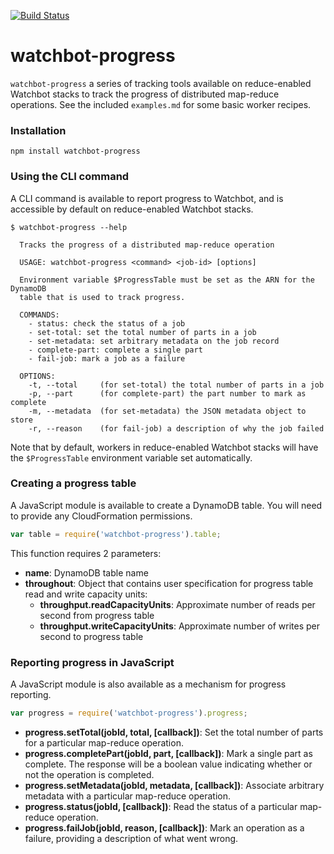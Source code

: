 [![Build Status](https://travis-ci.com/mapbox/watchbot-progress.svg?token=Z8JyQH8sBSdZv3SwHK2w&branch=master)](https://travis-ci.org/mapbox/watchbot-progress)

# watchbot-progress

`watchbot-progress` a series of tracking tools available on reduce-enabled Watchbot stacks to track the progress of distributed map-reduce operations. See the included `examples.md` for some basic worker recipes.

### Installation

```
npm install watchbot-progress
```

### Using the CLI command

A CLI command is available to report progress to Watchbot, and is accessible by default on reduce-enabled Watchbot stacks.

```
$ watchbot-progress --help

  Tracks the progress of a distributed map-reduce operation

  USAGE: watchbot-progress <command> <job-id> [options]

  Environment variable $ProgressTable must be set as the ARN for the DynamoDB
  table that is used to track progress.

  COMMANDS:
    - status: check the status of a job
    - set-total: set the total number of parts in a job
    - set-metadata: set arbitrary metadata on the job record
    - complete-part: complete a single part
    - fail-job: mark a job as a failure

  OPTIONS:
    -t, --total     (for set-total) the total number of parts in a job
    -p, --part      (for complete-part) the part number to mark as complete
    -m, --metadata  (for set-metadata) the JSON metadata object to store
    -r, --reason    (for fail-job) a description of why the job failed
```

Note that by default, workers in reduce-enabled Watchbot stacks will have the `$ProgressTable`
environment variable set automatically.

### Creating a progress table

A JavaScript module is available to create a DynamoDB table. You will need to provide any CloudFormation permissions.

```js
var table = require('watchbot-progress').table;
```

This function requires 2 parameters:

- **name**: DynamoDB table name
- **throughout**: Object that contains user specification for progress table read and write capacity units:
  - **throughput.readCapacityUnits**: Approximate number of reads per second from progress table
  - **throughput.writeCapacityUnits**: Approximate number of writes per second to progress table

### Reporting progress in JavaScript

A JavaScript module is also available as a mechanism for progress reporting.

```js
var progress = require('watchbot-progress').progress;
```

- **progress.setTotal(jobId, total, [callback])**: Set the total number of parts for a particular map-reduce operation.
- **progress.completePart(jobId, part, [callback])**: Mark a single part as complete. The response will be a boolean value indicating whether or not the operation is completed.
- **progress.setMetadata(jobId, metadata, [callback])**: Associate arbitrary metadata with a particular map-reduce operation.
- **progress.status(jobId, [callback])**: Read the status of a particular map-reduce operation.
- **progress.failJob(jobId, reason, [callback])**: Mark an operation as a failure, providing a description of what went wrong.
